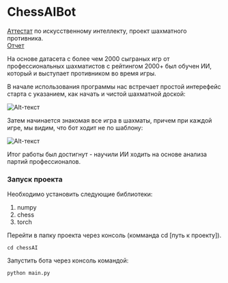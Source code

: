 # ChessAIBot

[Аттестат](https://drive.google.com/file/d/1_6VoVwtred9De3A24zAupJBmSqADeeXi/view?usp=sharing) по искусственному интеллекту, проект шахматного противника.  
[Отчет](https://docs.google.com/document/d/27cDsaej2ZSlj_91qFLHB_jV84m4JgRdQAc9EgaNVHpw/edit?usp=sharing) 

На основе датасета с более чем 2000 сыграных игр от профессиональных шахматистов с рейтингом 2000+ был обучен ИИ, который и выступает противником во время игры.

В начале использования программы нас встречает простой интерефейс старта с указанием, как начать и чистой шахматной доской:  
  
![Alt-текст](https://sun9-41.userapi.com/impg/uz6qe1c4oM-_s6pWRI7qPwstEzMwyCfYH6hg0A/aEiZ0WBKqds.jpg?size=592x1076&quality=96&sign=fa4201c94e812d5223ad8467d1ae26c5&type=album)

Затем начинается знакомая все игра в шахматы, причем при каждой игре, мы видим, что бот ходит не по шаблону:  
  
![Alt-текст](https://sun9-79.userapi.com/impg/ip4GYeX5zXuKdZgvEh2x7l5PvZk9jZKim8Jeng/lxXwmS57pdQ.jpg?size=520x900&quality=96&sign=3cd1e3215b2f63bcd3f3029943e3ee05&type=album)

Итог работы был достигнут - научили ИИ ходить на основе анализа партий профессионалов.

### Запуск проекта

Необходимо установить следующие библиотеки:
1. numpy
2. chess
3. torch

Перейти в папку проекта через консоль (комманда сd [путь к проекту]).
```
cd chessAI
```

Запустить бота через консоль командой:
```
python main.py
```

